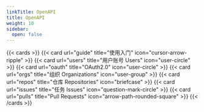 ```yaml
---
linkTitle: OpenAPI
title: OpenAPI
weight: 10
sidebar:
  open: false
---
```


{{< cards >}}
  {{< card url="guide" title="使用入门" icon="cursor-arrow-ripple" >}}
  {{< card url="users" title="用户账号 Users" icon="user-circle" >}}
  {{< card url="oauth" title="OAuth2.0" icon="user-circle" >}}
  {{< card url="orgs" title="组织 Organizations" icon="user-group" >}}
  {{< card url="repos" title="仓库 Repositories" icon="briefcase" >}}
  {{< card url="issues" title="任务 Issues" icon="question-mark-circle" >}}
  {{< card url="pulls" title="Pull Requests" icon="arrow-path-rounded-square" >}}
{{< /cards >}}
